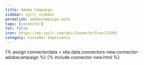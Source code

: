 ```yaml
---
title: Adobe Campaign
sidebar: cyclr_sidebar
permalink: adobecampaign-auto
tags: [connector]
toc: false
icon: https://my.cyclr.com/api/ConnectorIcon/12363
category: Customer Experience
---
```

{% assign connectordata = site.data.connectors-new.connector-adobecampaign %}
{% include connector-new.html %}	